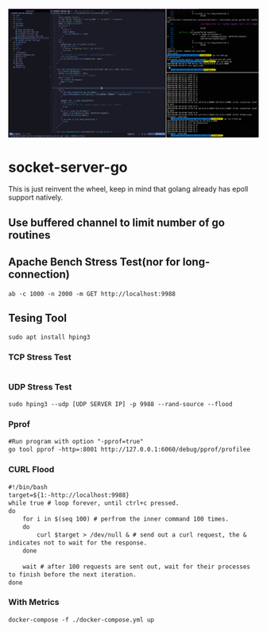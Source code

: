 ![dev-env](screenshot-1.png)
# socket-server-go
This is just reinvent the wheel, keep in mind that golang already has epoll support natively.
## Use buffered channel to limit number of go routines
## Apache Bench Stress Test(nor for long-connection)
```
ab -c 1000 -n 2000 -m GET http://localhost:9988
```

## Tesing Tool
```
sudo apt install hping3
```

### TCP Stress Test
```

```

### UDP Stress Test
```
sudo hping3 --udp [UDP SERVER IP] -p 9988 --rand-source --flood 
```
### Pprof

```
#Run program with option "-pprof=true"
go tool pprof -http=:8001 http://127.0.0.1:6060/debug/pprof/profilee 
```
### CURL Flood
```
#!/bin/bash
target=${1:-http://localhost:9988}
while true # loop forever, until ctrl+c pressed.
do
	for i in $(seq 100) # perfrom the inner command 100 times.
	do
		curl $target > /dev/null & # send out a curl request, the & indicates not to wait for the response.
	done

	wait # after 100 requests are sent out, wait for their processes to finish before the next iteration.
done
```
### With Metrics
```
docker-compose -f ./docker-compose.yml up

```
